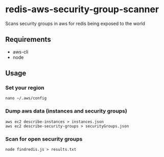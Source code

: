# redis-aws-security-group-scanner
Scans security groups in aws for redis being exposed to the world

## Requirements
 * aws-cli
 * node

## Usage
### Set your region
```
nano ~/.aws/config
```

### Dump aws data (instances and security groups)
```
aws ec2 describe-instances > instances.json
aws ec2 describe-security-groups > securityGroups.json
```

### Scan for open security groups
```
node findredis.js > results.txt
```
